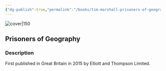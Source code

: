 ```yaml
---
{"dg-publish":true,"permalink":"/books/tim-marshall-prisoners-of-geography/","title":"\"Prisoners of Geography\"","tags":["non-fiction","history","sociopolitical","geography","politics"]}
---
```




![cover|150](http://books.google.com/books/content?id=46cxDQAAQBAJ&printsec=frontcover&img=1&zoom=1&edge=curl&source=gbs_api)

## Prisoners of Geography

### Description

First published in Great Britain in 2015 by Elliott and Thompson Limited.
```